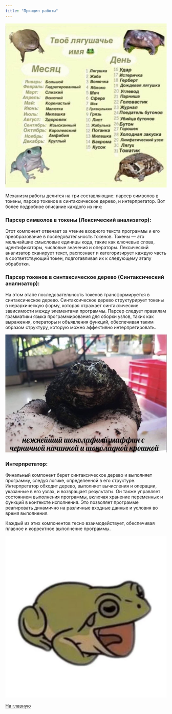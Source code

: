 ```yaml
---
title: "Принцип работы"
---
```


![alt_text](./img/frogs.jpg)

Механизм работы делится на три составляющие: парсер символов в токены, парсер токенов в синтаксическое дерево, и интерпретатор. Вот более подробное описание каждого из них:

### Парсер символов в токены (Лексический анализатор):
Этот компонент отвечает за чтение входного текста программы и его преобразование в последовательность токенов. Токены — это мельчайшие смысловые единицы кода, такие как ключевые слова, идентификаторы, числовые значения и операторы. Лексический анализатор сканирует текст, распознает и категоризирует каждую часть в соответствующий токен, подготавливая их к следующему этапу обработки.

### Парсер токенов в синтаксическое дерево (Синтаксический анализатор):
На этом этапе последовательность токенов трансформируется в синтаксическое дерево. Синтаксическое дерево структурирует токены в иерархическую форму, которая отражает синтаксические зависимости между элементами программы. Парсер следует правилам грамматики языка программирования для сборки узлов, таких как выражения, операторы и объявления функций, обеспечивая таким образом структуру, которую можно эффективно интерпретировать.

![alt_text](./img/frog12.jpeg)

### Интерпретатор:
Финальный компонент берет синтаксическое дерево и выполняет программу, следуя логике, определенной в его структуре. Интерпретатор обходит дерево, выполняет вычисления и операции, указанные в его узлах, и возвращает результаты. Он также управляет состоянием выполнения программы, включая хранение переменных и функций в контексте исполнения. Это позволяет программе реагировать динамично на различные входные данные и условия во время выполнения.

Каждый из этих компонентов тесно взаимодействует, обеспечивая плавное и корректное выполнение программы.

![alt_text](./img/frog1.png)

[На главную]({{site.baseurl}})
